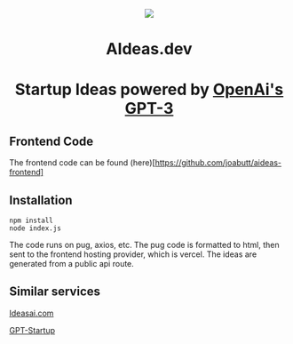 <p align="center"><img src="https://i.ibb.co/ysg29DR/svgviewer-png-output.png" /></p>

<h1 align="center">AIdeas.dev</h1>

<h1 align="center">Startup Ideas powered by <a href="https://openai.com/api/">OpenAi's GPT-3</a></h1>

## Frontend Code
The frontend code can be found (here)[https://github.com/joabutt/aideas-frontend]


## Installation

```
npm install
node index.js
```

The code runs on pug, axios,  etc. The pug code is formatted to html, then sent to the frontend hosting provider, which is vercel. The ideas are generated from a public api route.

## Similar services

[Ideasai.com](https://ideasai.com)

[GPT-Startup](https://gpt-startup.netlify.app/)
